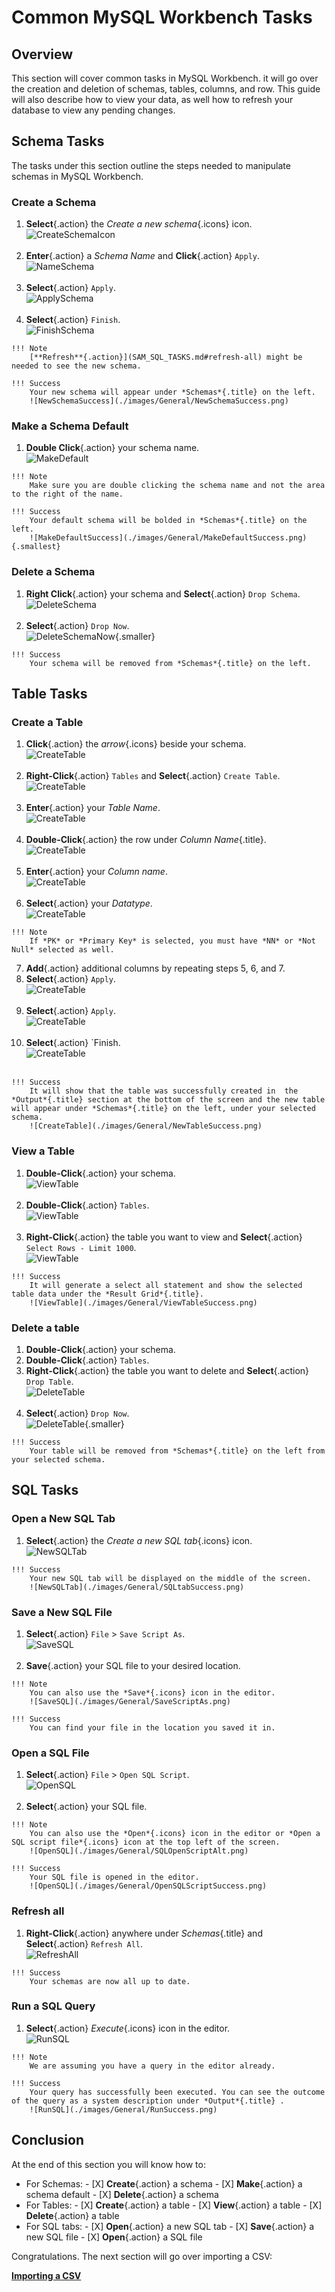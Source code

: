 # Common MySQL Workbench Tasks

<!-- For full documentation visit [https://dev.mysql.com](https://dev.mysql.com/doc/workbench/en/). -->
## Overview

This section will cover common tasks in MySQL Workbench. it will go over the creation and deletion of schemas, tables, columns, and row. This guide will also describe how to view your data, as well how to refresh your database to view any pending changes.

## Schema Tasks

The tasks under this section outline the steps needed to manipulate schemas in MySQL Workbench.

### Create a Schema
>
1. **Select**{.action} the *Create a new schema*{.icons} icon.  
![CreateSchemaIcon](./images/General/CreateNewSchemaButton.png)</br></br>
2. **Enter**{.action} a *Schema Name* and **Click**{.action} `Apply`.  
![NameSchema](./images/General/NewSchemaName.png)</br></br>
3. **Select**{.action} `Apply`.  
![ApplySchema](./images/General/NewSchemaApply.png)</br></br>
4. **Select**{.action} `Finish`.  
![FinishSchema](./images/General/NewSchemaFinish.png)
>
    !!! Note
        [**Refresh**{.action}](SAM_SQL_TASKS.md#refresh-all) might be needed to see the new schema.
>
    !!! Success
        Your new schema will appear under *Schemas*{.title} on the left.  
        ![NewSchemaSuccess](./images/General/NewSchemaSuccess.png)

### Make a Schema Default
>
1. **Double Click**{.action} your schema name.  
![MakeDefault](./images/General/MakeDefault.png)
>
    !!! Note
        Make sure you are double clicking the schema name and not the area to the right of the name.
>
    !!! Success
        Your default schema will be bolded in *Schemas*{.title} on the left.    
        ![MakeDefaultSuccess](./images/General/MakeDefaultSuccess.png){.smallest}

### Delete a Schema
>
1. **Right Click**{.action} your schema and  **Select**{.action} `Drop Schema`.  
![DeleteSchema](./images/General/DropSchema.png)</br></br>
2. **Select**{.action} `Drop Now`.  
![DeleteSchemaNow](./images/General/DropSchemaDropNow.png){.smaller}
>
    !!! Success
        Your schema will be removed from *Schemas*{.title} on the left.

## Table Tasks

### Create a Table
>
1. **Click**{.action} the *arrow*{.icons} beside your schema.  
![CreateTable](./images/General/SchemaArrow.png)</br></br>
2. **Right-Click**{.action} `Tables` and  **Select**{.action} `Create Table`.  
![CreateTable](./images/General/RightClickTables.png)</br></br>
3. **Enter**{.action} your *Table Name*.  
![CreateTable](./images/General/EnterTableName.png)</br></br>
4. **Double-Click**{.action} the row under *Column Name*{.title}.  
![CreateTable](./images/General/NewTableColumn.png)</br></br>
5. **Enter**{.action} your *Column name*.  
![CreateTable](./images/General/ColumnName.png)</br></br>
6. **Select**{.action} your *Datatype*.  
![CreateTable](./images/General/TableDataType.png)
>
    !!! Note
        If *PK* or *Primary Key* is selected, you must have *NN* or *Not Null* selected as well.
>
7. **Add**{.action} additional columns by repeating steps 5, 6, and 7.
8. **Select**{.action} `Apply`.  
![CreateTable](./images/General/NewTableApply.png)</br></br>
9. **Select**{.action} `Apply`.  
![CreateTable](./images/General/NewTableApplyApply.png)</br></br>
10. **Select**{.action} `Finish.  
![CreateTable](./images/General/NewTableFinish.png)</br></br>
>
    !!! Success
        It will show that the table was successfully created in  the *Output*{.title} section at the bottom of the screen and the new table will appear under *Schemas*{.title} on the left, under your selected schema.  
        ![CreateTable](./images/General/NewTableSuccess.png)

### View a Table
>
1. **Double-Click**{.action} your schema.  
![ViewTable](./images/General/DoubleClickSchema.png)</br></br>
2. **Double-Click**{.action} `Tables`.  
![ViewTable](./images/General/DoubleClickTables.png)</br></br>
3. **Right-Click**{.action} the table you want to view and  **Select**{.action} `Select Rows - Limit 1000`.  
![ViewTable](./images/General/SelectRows.png)
>
    !!! Success
        It will generate a select all statement and show the selected table data under the *Result Grid*{.title}.  
        ![ViewTable](./images/General/ViewTableSuccess.png)

### Delete a table
>
1. **Double-Click**{.action} your schema.
2. **Double-Click**{.action} `Tables`.
3. **Right-Click**{.action} the table you want to delete and  **Select**{.action} `Drop Table`.  
![DeleteTable](./images/General/DropTable.png)</br></br>
4. **Select**{.action} `Drop Now`.  
![DeleteTable](./images/General/DropTableDrop.png){.smaller}
>
    !!! Success
        Your table will be removed from *Schemas*{.title} on the left from your selected schema.

## SQL Tasks

### Open a New SQL Tab
>
1. **Select**{.action} the *Create a new SQL tab*{.icons} icon.  
![NewSQLTab](./images/General/SQLtab.png)
>
    !!! Success
        Your new SQL tab will be displayed on the middle of the screen.  
        ![NewSQLTab](./images/General/SQLtabSuccess.png)

### Save a New SQL File
>
1. **Select**{.action} `File` > `Save Script As`.  
![SaveSQL](./images/General/SaveScriptAs.png)</br></br>
2. **Save**{.action} your SQL file to your desired location.
>
    !!! Note
        You can also use the *Save*{.icons} icon in the editor.  
        ![SaveSQL](./images/General/SaveScriptAs.png)
>
    !!! Success
        You can find your file in the location you saved it in.

### Open a SQL File
>
1. **Select**{.action} `File` > `Open SQL Script`.  
![OpenSQL](./images/General/OpenSQLScript.png)</br></br>
2. **Select**{.action} your SQL file.
>
    !!! Note
        You can also use the *Open*{.icons} icon in the editor or *Open a SQL script file*{.icons} icon at the top left of the screen.  
        ![OpenSQL](./images/General/SQLOpenScriptAlt.png)
>
    !!! Success
        Your SQL file is opened in the editor.  
        ![OpenSQL](./images/General/OpenSQLScriptSuccess.png)

### Refresh all
>
1. **Right-Click**{.action} anywhere under *Schemas*{.title} and  **Select**{.action} `Refresh All`.  
![RefreshAll](./images/General/Refresh.png)
>
    !!! Success
        Your schemas are now all up to date.

### Run a SQL Query
>
1. **Select**{.action} *Execute*{.icons} icon in the editor.  
![RunSQL](./images/General/Run.png)
>
    !!! Note
        We are assuming you have a query in the editor already.
>
    !!! Success
        Your query has successfully been executed. You can see the outcome of the query as a system description under *Output*{.title} .   
        ![RunSQL](./images/General/RunSuccess.png)

## Conclusion

At the end of this section you will know how to:
>
- For Schemas:
      - [X] **Create**{.action} a schema
      - [X] **Make**{.action} a schema default
      - [X] **Delete**{.action} a schema
- For Tables:
      - [X] **Create**{.action} a table
      - [X] **View**{.action} a table
      - [X] **Delete**{.action} a table
- For SQL tabs:
      - [X] **Open**{.action} a new SQL tab
      - [X] **Save**{.action} a new SQL file
      - [X] **Open**{.action} a SQL file

Congratulations. The next section will go over importing a CSV:

**[Importing a CSV](SEAN_SQL_TASKS.md)**
